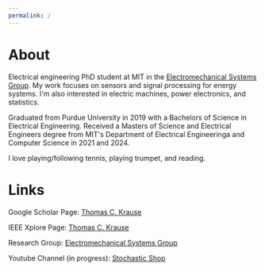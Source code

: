 ```yaml
---
permalink: /
---
```

# **About**
Electrical engineering PhD student at MIT in the [Electromechanical Systems Group](https://emsg.mit.edu/). My work focuses on sensors and signal processing for energy systems. I'm also interested in electric machines, power electronics, and statistics.

Graduated from Purdue University in 2019 with a Bachelors of Science in Electrical Engineering. Received a Masters of Science and Electrical Engineers degree from MIT's Department of Electrical Engineeringa and Computer Science in 2021 and 2024. 

I love playing/following tennis, playing trumpet, and reading.  


# **Links**
Google Scholar Page: [Thomas C. Krause](https://scholar.google.com/citations?user=uPXBoZgAAAAJ&hl=en)

IEEE Xplore Page: [Thomas C. Krause](https://ieeexplore.ieee.org/author/37088657720)

Research Group: [Electromechanical Systems Group](https://emsg.mit.edu/)

Youtube Channel (in progress): [Stochastic Shop](https://www.youtube.com/@stochasticshop)
